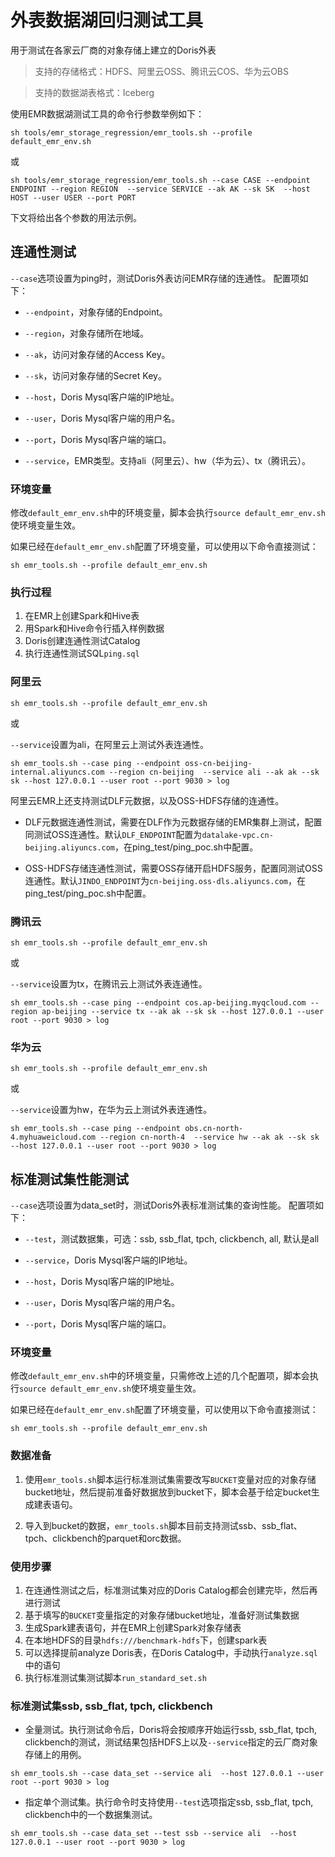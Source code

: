<!-- 
Licensed to the Apache Software Foundation (ASF) under one
or more contributor license agreements.  See the NOTICE file
distributed with this work for additional information
regarding copyright ownership.  The ASF licenses this file
to you under the Apache License, Version 2.0 (the
"License"); you may not use this file except in compliance
with the License.  You may obtain a copy of the License at

  http://www.apache.org/licenses/LICENSE-2.0

Unless required by applicable law or agreed to in writing,
software distributed under the License is distributed on an
"AS IS" BASIS, WITHOUT WARRANTIES OR CONDITIONS OF ANY
KIND, either express or implied.  See the License for the
specific language governing permissions and limitations
under the License.
-->

# 外表数据湖回归测试工具

用于测试在各家云厂商的对象存储上建立的Doris外表

> 支持的存储格式：HDFS、阿里云OSS、腾讯云COS、华为云OBS

> 支持的数据湖表格式：Iceberg

使用EMR数据湖测试工具的命令行参数举例如下：

```
sh tools/emr_storage_regression/emr_tools.sh --profile default_emr_env.sh
```

或

```
sh tools/emr_storage_regression/emr_tools.sh --case CASE --endpoint ENDPOINT --region REGION  --service SERVICE --ak AK --sk SK  --host HOST --user USER --port PORT
```

下文将给出各个参数的用法示例。

## 连通性测试

`--case`选项设置为ping时，测试Doris外表访问EMR存储的连通性。 配置项如下：

- `--endpoint`，对象存储的Endpoint。

- `--region`，对象存储所在地域。

- `--ak`，访问对象存储的Access Key。

- `--sk`，访问对象存储的Secret Key。

- `--host`，Doris Mysql客户端的IP地址。

- `--user`，Doris Mysql客户端的用户名。

- `--port`，Doris Mysql客户端的端口。

- `--service`，EMR类型。支持ali（阿里云）、hw（华为云）、tx（腾讯云）。

### 环境变量

修改`default_emr_env.sh`中的环境变量，脚本会执行`source default_emr_env.sh`使环境变量生效。

如果已经在`default_emr_env.sh`配置了环境变量，可以使用以下命令直接测试：

```
sh emr_tools.sh --profile default_emr_env.sh
```

### 执行过程

1. 在EMR上创建Spark和Hive表
2. 用Spark和Hive命令行插入样例数据
3. Doris创建连通性测试Catalog
4. 执行连通性测试SQL`ping.sql`

### 阿里云

```
sh emr_tools.sh --profile default_emr_env.sh
```

或

`--service`设置为ali，在阿里云上测试外表连通性。

```
sh emr_tools.sh --case ping --endpoint oss-cn-beijing-internal.aliyuncs.com --region cn-beijing  --service ali --ak ak --sk sk --host 127.0.0.1 --user root --port 9030 > log
```

阿里云EMR上还支持测试DLF元数据，以及OSS-HDFS存储的连通性。

- DLF元数据连通性测试，需要在DLF作为元数据存储的EMR集群上测试，配置同测试OSS连通性。默认`DLF_ENDPOINT`配置为`datalake-vpc.cn-beijing.aliyuncs.com`，在ping_test/ping_poc.sh中配置。

- OSS-HDFS存储连通性测试，需要OSS存储开启HDFS服务，配置同测试OSS连通性。默认`JINDO_ENDPOINT`为`cn-beijing.oss-dls.aliyuncs.com`，在ping_test/ping_poc.sh中配置。

### 腾讯云

```
sh emr_tools.sh --profile default_emr_env.sh
```

或

`--service`设置为tx，在腾讯云上测试外表连通性。

```
sh emr_tools.sh --case ping --endpoint cos.ap-beijing.myqcloud.com --region ap-beijing --service tx --ak ak --sk sk --host 127.0.0.1 --user root --port 9030 > log
```

### 华为云

```
sh emr_tools.sh --profile default_emr_env.sh
```
或

`--service`设置为hw，在华为云上测试外表连通性。

```
sh emr_tools.sh --case ping --endpoint obs.cn-north-4.myhuaweicloud.com --region cn-north-4  --service hw --ak ak --sk sk --host 127.0.0.1 --user root --port 9030 > log 
```

## 标准测试集性能测试

`--case`选项设置为data_set时，测试Doris外表标准测试集的查询性能。 配置项如下：

- `--test`，测试数据集，可选：ssb, ssb_flat, tpch, clickbench, all, 默认是all

- `--service`，Doris Mysql客户端的IP地址。

- `--host`，Doris Mysql客户端的IP地址。

- `--user`，Doris Mysql客户端的用户名。

- `--port`，Doris Mysql客户端的端口。

### 环境变量

修改`default_emr_env.sh`中的环境变量，只需修改上述的几个配置项，脚本会执行`source default_emr_env.sh`使环境变量生效。

如果已经在`default_emr_env.sh`配置了环境变量，可以使用以下命令直接测试：

```
sh emr_tools.sh --profile default_emr_env.sh
```

### 数据准备

1. 使用`emr_tools.sh`脚本运行标准测试集需要改写`BUCKET`变量对应的对象存储bucket地址，然后提前准备好数据放到bucket下，脚本会基于给定bucket生成建表语句。

2. 导入到bucket的数据，`emr_tools.sh`脚本目前支持测试ssb、ssb_flat、tpch、clickbench的parquet和orc数据。

### 使用步骤

1. 在连通性测试之后，标准测试集对应的Doris Catalog都会创建完毕，然后再进行测试
2. 基于填写的`BUCKET`变量指定的对象存储bucket地址，准备好测试集数据
3. 生成Spark建表语句，并在EMR上创建Spark对象存储表
4. 在本地HDFS的目录`hdfs:///benchmark-hdfs`下，创建spark表
5. 可以选择提前analyze Doris表，在Doris Catalog中，手动执行`analyze.sql`中的语句
6. 执行标准测试集测试脚本`run_standard_set.sh`

### 标准测试集ssb, ssb_flat, tpch, clickbench

- 全量测试。执行测试命令后，Doris将会按顺序开始运行ssb, ssb_flat, tpch, clickbench的测试，测试结果包括HDFS上以及`--service`指定的云厂商对象存储上的用例。

```
sh emr_tools.sh --case data_set --service ali  --host 127.0.0.1 --user root --port 9030 > log
```

- 指定单个测试集。执行命令时支持使用`--test`选项指定ssb, ssb_flat, tpch, clickbench中的一个数据集测试。

```
sh emr_tools.sh --case data_set --test ssb --service ali  --host 127.0.0.1 --user root --port 9030 > log
```
